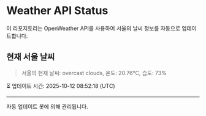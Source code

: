 
# Weather API Status

이 리포지토리는 OpenWeather API를 사용하여 서울의 날씨 정보를 자동으로 업데이트합니다.

## 현재 서울 날씨
> 서울의 현재 날씨: overcast clouds, 온도: 20.76°C, 습도: 73%

⏳ 업데이트 시간: 2025-10-12 08:52:18 (UTC)

---
자동 업데이트 봇에 의해 관리됩니다.
